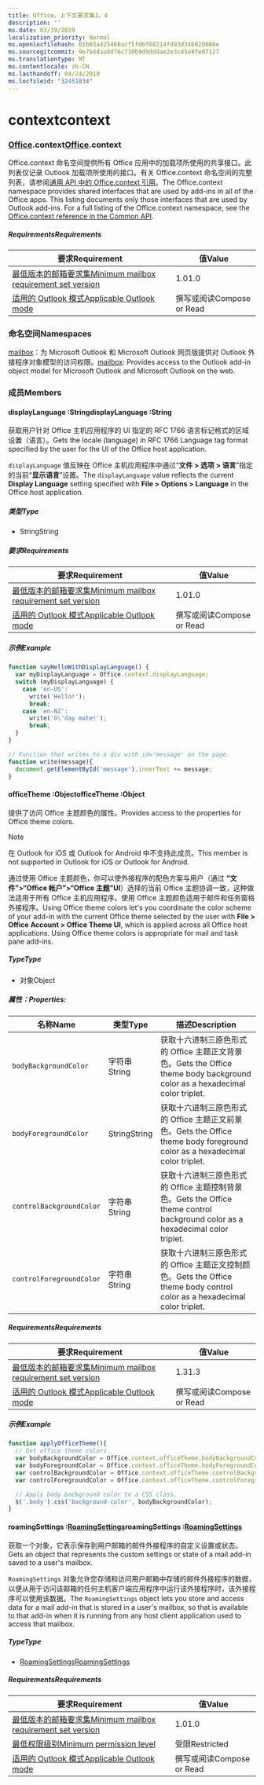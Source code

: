 ```yaml
---
title: Office。上下文要求集1。4
description: ''
ms.date: 03/19/2019
localization_priority: Normal
ms.openlocfilehash: 01b03a425460acf5fd6f68214fd93d346920086e
ms.sourcegitcommit: 9e7b4daa8d76c710b9d9dd4ae2e3c45e8fe07127
ms.translationtype: MT
ms.contentlocale: zh-CN
ms.lasthandoff: 04/24/2019
ms.locfileid: "32451834"
---
```

# <a name="context"></a><span data-ttu-id="08dbc-102">context</span><span class="sxs-lookup"><span data-stu-id="08dbc-102">context</span></span>

### <a name="officeofficemdcontext"></a><span data-ttu-id="08dbc-103">[Office](Office.md).context</span><span class="sxs-lookup"><span data-stu-id="08dbc-103">[Office](Office.md).context</span></span>

<span data-ttu-id="08dbc-p101">Office.context 命名空间提供所有 Office 应用中的加载项所使用的共享接口。此列表仅记录 Outlook 加载项所使用的接口。有关 Office.context 命名空间的完整列表，请参阅[通用 API 中的 Office.context 引用](/javascript/api/office/office.context)。</span><span class="sxs-lookup"><span data-stu-id="08dbc-p101">The Office.context namespace provides shared interfaces that are used by add-ins in all of the Office apps. This listing documents only those interfaces that are used by Outlook add-ins. For a full listing of the Office.context namespace, see the [Office.context reference in the Common API](/javascript/api/office/office.context).</span></span>

##### <a name="requirements"></a><span data-ttu-id="08dbc-106">Requirements</span><span class="sxs-lookup"><span data-stu-id="08dbc-106">Requirements</span></span>

|<span data-ttu-id="08dbc-107">要求</span><span class="sxs-lookup"><span data-stu-id="08dbc-107">Requirement</span></span>| <span data-ttu-id="08dbc-108">值</span><span class="sxs-lookup"><span data-stu-id="08dbc-108">Value</span></span>|
|---|---|
|[<span data-ttu-id="08dbc-109">最低版本的邮箱要求集</span><span class="sxs-lookup"><span data-stu-id="08dbc-109">Minimum mailbox requirement set version</span></span>](/office/dev/add-ins/reference/requirement-sets/outlook-api-requirement-sets)| <span data-ttu-id="08dbc-110">1.0</span><span class="sxs-lookup"><span data-stu-id="08dbc-110">1.0</span></span>|
|[<span data-ttu-id="08dbc-111">适用的 Outlook 模式</span><span class="sxs-lookup"><span data-stu-id="08dbc-111">Applicable Outlook mode</span></span>](/outlook/add-ins/#extension-points)| <span data-ttu-id="08dbc-112">撰写或阅读</span><span class="sxs-lookup"><span data-stu-id="08dbc-112">Compose or Read</span></span>|

### <a name="namespaces"></a><span data-ttu-id="08dbc-113">命名空间</span><span class="sxs-lookup"><span data-stu-id="08dbc-113">Namespaces</span></span>

<span data-ttu-id="08dbc-114">[mailbox](office.context.mailbox.md)：为 Microsoft Outlook 和 Microsoft Outlook 网页版提供对 Outlook 外接程序对象模型的访问权限。</span><span class="sxs-lookup"><span data-stu-id="08dbc-114">[mailbox](office.context.mailbox.md): Provides access to the Outlook add-in object model for Microsoft Outlook and Microsoft Outlook on the web.</span></span>

### <a name="members"></a><span data-ttu-id="08dbc-115">成员</span><span class="sxs-lookup"><span data-stu-id="08dbc-115">Members</span></span>

####  <a name="displaylanguage-string"></a><span data-ttu-id="08dbc-116">displayLanguage :String</span><span class="sxs-lookup"><span data-stu-id="08dbc-116">displayLanguage :String</span></span>

<span data-ttu-id="08dbc-117">获取用户针对 Office 主机应用程序的 UI 指定的 RFC 1766 语言标记格式的区域设置（语言）。</span><span class="sxs-lookup"><span data-stu-id="08dbc-117">Gets the locale (language) in RFC 1766 Language tag format specified by the user for the UI of the Office host application.</span></span>

<span data-ttu-id="08dbc-118">`displayLanguage` 值反映在 Office 主机应用程序中通过“**文件 > 选项 > 语言**”指定的当前“**显示语言**”设置。</span><span class="sxs-lookup"><span data-stu-id="08dbc-118">The `displayLanguage` value reflects the current **Display Language** setting specified with **File > Options > Language** in the Office host application.</span></span>

##### <a name="type"></a><span data-ttu-id="08dbc-119">类型</span><span class="sxs-lookup"><span data-stu-id="08dbc-119">Type</span></span>

*   <span data-ttu-id="08dbc-120">String</span><span class="sxs-lookup"><span data-stu-id="08dbc-120">String</span></span>

##### <a name="requirements"></a><span data-ttu-id="08dbc-121">要求</span><span class="sxs-lookup"><span data-stu-id="08dbc-121">Requirements</span></span>

|<span data-ttu-id="08dbc-122">要求</span><span class="sxs-lookup"><span data-stu-id="08dbc-122">Requirement</span></span>| <span data-ttu-id="08dbc-123">值</span><span class="sxs-lookup"><span data-stu-id="08dbc-123">Value</span></span>|
|---|---|
|[<span data-ttu-id="08dbc-124">最低版本的邮箱要求集</span><span class="sxs-lookup"><span data-stu-id="08dbc-124">Minimum mailbox requirement set version</span></span>](/office/dev/add-ins/reference/requirement-sets/outlook-api-requirement-sets)| <span data-ttu-id="08dbc-125">1.0</span><span class="sxs-lookup"><span data-stu-id="08dbc-125">1.0</span></span>|
|[<span data-ttu-id="08dbc-126">适用的 Outlook 模式</span><span class="sxs-lookup"><span data-stu-id="08dbc-126">Applicable Outlook mode</span></span>](/outlook/add-ins/#extension-points)| <span data-ttu-id="08dbc-127">撰写或阅读</span><span class="sxs-lookup"><span data-stu-id="08dbc-127">Compose or Read</span></span>|

##### <a name="example"></a><span data-ttu-id="08dbc-128">示例</span><span class="sxs-lookup"><span data-stu-id="08dbc-128">Example</span></span>

```javascript
function sayHelloWithDisplayLanguage() {
  var myDisplayLanguage = Office.context.displayLanguage;
  switch (myDisplayLanguage) {
    case 'en-US':
      write('Hello!');
      break;
    case 'en-NZ':
      write('G\'day mate!');
      break;
  }
}

// Function that writes to a div with id='message' on the page.
function write(message){
  document.getElementById('message').innerText += message;
}
```

####  <a name="officetheme-object"></a><span data-ttu-id="08dbc-129">officeTheme :Object</span><span class="sxs-lookup"><span data-stu-id="08dbc-129">officeTheme :Object</span></span>

<span data-ttu-id="08dbc-130">提供了访问 Office 主题颜色的属性。</span><span class="sxs-lookup"><span data-stu-id="08dbc-130">Provides access to the properties for Office theme colors.</span></span>

> [!NOTE]
> <span data-ttu-id="08dbc-131">在 Outlook for iOS 或 Outlook for Android 中不支持此成员。</span><span class="sxs-lookup"><span data-stu-id="08dbc-131">This member is not supported in Outlook for iOS or Outlook for Android.</span></span>

<span data-ttu-id="08dbc-p102">通过使用 Office 主题颜色，你可以使外接程序的配色方案与用户（通过 **“文件”>“Office 帐户”>“Office 主题”UI**）选择的当前 Office 主题协调一致，这种做法适用于所有 Office 主机应用程序。使用 Office 主题颜色适用于邮件和任务窗格外接程序。</span><span class="sxs-lookup"><span data-stu-id="08dbc-p102">Using Office theme colors let's you coordinate the color scheme of your add-in with the current Office theme selected by the user with **File > Office Account > Office Theme UI**, which is applied across all Office host applications. Using Office theme colors is appropriate for mail and task pane add-ins.</span></span>

##### <a name="type"></a><span data-ttu-id="08dbc-134">Type</span><span class="sxs-lookup"><span data-stu-id="08dbc-134">Type</span></span>

*   <span data-ttu-id="08dbc-135">对象</span><span class="sxs-lookup"><span data-stu-id="08dbc-135">Object</span></span>

##### <a name="properties"></a><span data-ttu-id="08dbc-136">属性：</span><span class="sxs-lookup"><span data-stu-id="08dbc-136">Properties:</span></span>

|<span data-ttu-id="08dbc-137">名称</span><span class="sxs-lookup"><span data-stu-id="08dbc-137">Name</span></span>| <span data-ttu-id="08dbc-138">类型</span><span class="sxs-lookup"><span data-stu-id="08dbc-138">Type</span></span>| <span data-ttu-id="08dbc-139">描述</span><span class="sxs-lookup"><span data-stu-id="08dbc-139">Description</span></span>|
|---|---|---|
|`bodyBackgroundColor`| <span data-ttu-id="08dbc-140">字符串</span><span class="sxs-lookup"><span data-stu-id="08dbc-140">String</span></span>|<span data-ttu-id="08dbc-141">获取十六进制三原色形式的 Office 主题正文背景色。</span><span class="sxs-lookup"><span data-stu-id="08dbc-141">Gets the Office theme body background color as a hexadecimal color triplet.</span></span>|
|`bodyForegroundColor`| <span data-ttu-id="08dbc-142">String</span><span class="sxs-lookup"><span data-stu-id="08dbc-142">String</span></span>|<span data-ttu-id="08dbc-143">获取十六进制三原色形式的 Office 主题正文前景色。</span><span class="sxs-lookup"><span data-stu-id="08dbc-143">Gets the Office theme body foreground color as a hexadecimal color triplet.</span></span>|
|`controlBackgroundColor`| <span data-ttu-id="08dbc-144">字符串</span><span class="sxs-lookup"><span data-stu-id="08dbc-144">String</span></span>|<span data-ttu-id="08dbc-145">获取十六进制三原色形式的 Office 主题控制背景色。</span><span class="sxs-lookup"><span data-stu-id="08dbc-145">Gets the Office theme control background color as a hexadecimal color triplet.</span></span>|
|`controlForegroundColor`| <span data-ttu-id="08dbc-146">字符串</span><span class="sxs-lookup"><span data-stu-id="08dbc-146">String</span></span>|<span data-ttu-id="08dbc-147">获取十六进制三原色形式的 Office 主题正文控制颜色。</span><span class="sxs-lookup"><span data-stu-id="08dbc-147">Gets the Office theme body control color as a hexadecimal color triplet.</span></span>|

##### <a name="requirements"></a><span data-ttu-id="08dbc-148">Requirements</span><span class="sxs-lookup"><span data-stu-id="08dbc-148">Requirements</span></span>

|<span data-ttu-id="08dbc-149">要求</span><span class="sxs-lookup"><span data-stu-id="08dbc-149">Requirement</span></span>| <span data-ttu-id="08dbc-150">值</span><span class="sxs-lookup"><span data-stu-id="08dbc-150">Value</span></span>|
|---|---|
|[<span data-ttu-id="08dbc-151">最低版本的邮箱要求集</span><span class="sxs-lookup"><span data-stu-id="08dbc-151">Minimum mailbox requirement set version</span></span>](/office/dev/add-ins/reference/requirement-sets/outlook-api-requirement-sets)| <span data-ttu-id="08dbc-152">1.3</span><span class="sxs-lookup"><span data-stu-id="08dbc-152">1.3</span></span>|
|[<span data-ttu-id="08dbc-153">适用的 Outlook 模式</span><span class="sxs-lookup"><span data-stu-id="08dbc-153">Applicable Outlook mode</span></span>](/outlook/add-ins/#extension-points)| <span data-ttu-id="08dbc-154">撰写或阅读</span><span class="sxs-lookup"><span data-stu-id="08dbc-154">Compose or Read</span></span>|

##### <a name="example"></a><span data-ttu-id="08dbc-155">示例</span><span class="sxs-lookup"><span data-stu-id="08dbc-155">Example</span></span>

```javascript
function applyOfficeTheme(){
  // Get office theme colors.
  var bodyBackgroundColor = Office.context.officeTheme.bodyBackgroundColor;
  var bodyForegroundColor = Office.context.officeTheme.bodyForegroundColor;
  var controlBackgroundColor = Office.context.officeTheme.controlBackgroundColor
  var controlForegroundColor = Office.context.officeTheme.controlForegroundColor;

  // Apply body background color to a CSS class.
  $('.body').css('background-color', bodyBackgroundColor);
}
```

####  <a name="roamingsettings-roamingsettingsjavascriptapioutlook14officeroamingsettings"></a><span data-ttu-id="08dbc-156">roamingSettings :[RoamingSettings](/javascript/api/outlook_1_4/office.RoamingSettings)</span><span class="sxs-lookup"><span data-stu-id="08dbc-156">roamingSettings :[RoamingSettings](/javascript/api/outlook_1_4/office.RoamingSettings)</span></span>

<span data-ttu-id="08dbc-157">获取一个对象，它表示保存到用户邮箱的邮件外接程序的自定义设置或状态。</span><span class="sxs-lookup"><span data-stu-id="08dbc-157">Gets an object that represents the custom settings or state of a mail add-in saved to a user's mailbox.</span></span>

<span data-ttu-id="08dbc-158">`RoamingSettings` 对象允许您存储和访问用户邮箱中存储的邮件外接程序的数据，以便从用于访问该邮箱的任何主机客户端应用程序中运行该外接程序时，该外接程序可以使用该数据。</span><span class="sxs-lookup"><span data-stu-id="08dbc-158">The `RoamingSettings` object lets you store and access data for a mail add-in that is stored in a user's mailbox, so that is available to that add-in when it is running from any host client application used to access that mailbox.</span></span>

##### <a name="type"></a><span data-ttu-id="08dbc-159">Type</span><span class="sxs-lookup"><span data-stu-id="08dbc-159">Type</span></span>

*   [<span data-ttu-id="08dbc-160">RoamingSettings</span><span class="sxs-lookup"><span data-stu-id="08dbc-160">RoamingSettings</span></span>](/javascript/api/outlook_1_4/office.RoamingSettings)

##### <a name="requirements"></a><span data-ttu-id="08dbc-161">Requirements</span><span class="sxs-lookup"><span data-stu-id="08dbc-161">Requirements</span></span>

|<span data-ttu-id="08dbc-162">要求</span><span class="sxs-lookup"><span data-stu-id="08dbc-162">Requirement</span></span>| <span data-ttu-id="08dbc-163">值</span><span class="sxs-lookup"><span data-stu-id="08dbc-163">Value</span></span>|
|---|---|
|[<span data-ttu-id="08dbc-164">最低版本的邮箱要求集</span><span class="sxs-lookup"><span data-stu-id="08dbc-164">Minimum mailbox requirement set version</span></span>](/office/dev/add-ins/reference/requirement-sets/outlook-api-requirement-sets)| <span data-ttu-id="08dbc-165">1.0</span><span class="sxs-lookup"><span data-stu-id="08dbc-165">1.0</span></span>|
|[<span data-ttu-id="08dbc-166">最低权限级别</span><span class="sxs-lookup"><span data-stu-id="08dbc-166">Minimum permission level</span></span>](/outlook/add-ins/understanding-outlook-add-in-permissions)| <span data-ttu-id="08dbc-167">受限</span><span class="sxs-lookup"><span data-stu-id="08dbc-167">Restricted</span></span>|
|[<span data-ttu-id="08dbc-168">适用的 Outlook 模式</span><span class="sxs-lookup"><span data-stu-id="08dbc-168">Applicable Outlook mode</span></span>](/outlook/add-ins/#extension-points)| <span data-ttu-id="08dbc-169">撰写或阅读</span><span class="sxs-lookup"><span data-stu-id="08dbc-169">Compose or Read</span></span>|
